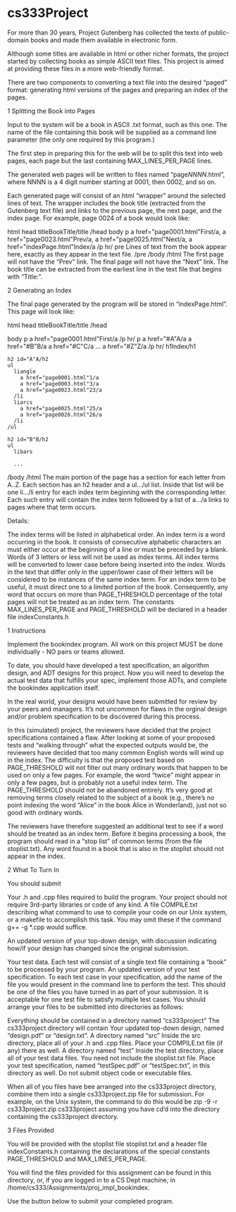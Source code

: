 # cs333Project
For more than 30 years, Project Gutenberg has collected the texts of public-domain books and made them available in electronic form.

Although some titles are available in html or other richer formats, the project started by collecting books as simple ASCII text files. This project is aimed at providing these files in a more web-friendly format.

There are two components to converting a text file into the desired “paged” format: generating html versions of the pages and preparing an index of the pages.

1 Splitting the Book into Pages

Input to the system will be a book in ASCII .txt format, such as this one. The name of the file containing this book will be supplied as a command line parameter (the only one required by this program.)

The first step in preparing this for the web will be to split this text into web pages, each page but the last containing MAX_LINES_PER_PAGE lines.

The generated web pages will be written to files named “page*NNNN*.html”, where NNNN is a 4 digit number starting at 0001, then 0002, and so on.

Each generated page will consist of an html “wrapper” around the selected lines of text. The wrapper includes the book title (extracted from the Gutenberg text file) and links to the previous page, the next page, and the index page. For example, page 0024 of a book would look like:

html
  head
    titleBookTitle/title
  /head
  body
    p
      a href="page0001.html"First/a,
      a href="page0023.html"Prev/a,
      a href="page0025.html"Next/a,
      a href="indexPage.html"Index/a
    /p
    hr/
    pre
    Lines of text from
    the book appear here, exactly
    as they appear in the text file.
    /pre
  /body
/html
The first page will not have the “Prev” link. The final page will not have the “Next” link. The book title can be extracted from the earliest line in the text file that begins with “Title:”.

2 Generating an Index

The final page generated by the program will be stored in “indexPage.html”. This page will look like:

html
  head
    titleBookTitle/title
  /head

  body
    p
      a href="page0001.html"First/a
      /p
    hr/
    p
      a href="#A"A/a
      a href="#B"B/a
      a href="#C"C/a
      ...
      a href="#Z"Z/a
    /p
    hr/
    h1Index/h1

    h2 id="A"A/h2
    ul
      liangle
        a href="page0001.html"1/a
        a href="page0003.html"3/a
        a href="page0023.html"23/a
      /li
      liarcs
        a href="page0025.html"25/a
        a href="page0026.html"26/a
      /li
    /ul

    h2 id="B"B/h2
    ul
      libars

      ...

  /body
/html
The main portion of the page has a section for each letter from A..Z. Each section has an h2 header and a ul.../ul list. Inside that list will be one li.../li entry for each index term beginning with the corresponding letter. Each such entry will contain the index term followed by a list of a.../a links to pages where that term occurs.

Details:

The index terms will be listed in alphabetical order.
An index term is a word occurring in the book. It consists of consecutive alphabetic characters an must either occur at the beginning of a line or must be preceded by a blank.
Words of 3 letters or less will not be used as index terms.
All index terms will be converted to lower case before being inserted into the index. Words in the text that differ only in the upper/lower case of their letters will be considered to be instances of the same index term.
For an index term to be useful, it must direct one to a limited portion of the book. Consequently, any word that occurs on more than PAGE_THRESHOLD percentage of the total pages will not be treated as an index term.
The constants MAX_LINES_PER_PAGE and PAGE_THRESHOLD will be declared in a header file indexConstants.h



1 Instructions

Implement the bookindex program. All work on this project MUST be done individually - NO pairs or teams allowed.

To date, you should have developed a test specification, an algorithm design, and ADT designs for this project. Now you will need to develop the actual test data that fulfills your spec, implement those ADTs, and complete the bookindex application itself.

In the real world, your designs would have been submitted for review by your peers and managers. It’s not uncommon for flaws in the orginal design and/or problem specification to be discovered during this process.

In this (simulated) project, the reviewers have decided that the project specifications contained a flaw. After looking at some of your proposed tests and “walking through” what the expected outputs would be, the reviewers have decided that too many common English words will wind up in the index. The difficulty is that the proposed test based on PAGE_THRESHOLD will not filter out many ordinary words that happen to be used on only a few pages. For example, the word “twice” might appear in only a few pages, but is probably not a useful index term. The PAGE_THRESHOLD should not be abandoned entirely. It’s very good at removing terms closely related to the subject of a book (e.g., there’s no point indexing the word “Alice” in the book Alice in Wonderland), just not so good with ordinary words.

The reviewers have therefore suggested an additional test to see if a word should be treated as an index term. Before it begins processing a book, the program should read in a “stop list” of common terms (from the file stoplist.txt). Any word found in a book that is also in the stoplist should not appear in the index.

2 What To Turn In

You should submit

Your .h and .cpp files required to build the program.
Your project should not require 3rd-party libraries or code of any kind.
A file COMPILE.txt describing what command to use to compile your code on our Unix system, or a makefile to accomplish this task. You may omit these if the command
g++ -g *.cpp
would suffice.

An updated version of your top-down design, with discussion indicating how/if your design has changed since the original submission.

Your test data. Each test will consist of a single text file containing a “book” to be processed by your program.
An updated version of your test specification. To each test case in your specification, add the name of the file you would present in the command line to perform the test. This should be one of the files you have turned in as part of your submission. It is acceptable for one test file to satisfy multiple test cases.
You should arrange your files to be submitted into directories as follows:

Everything should be contained in a directory named “cs333project”
The cs333project directory will contain
Your updated top-down design, named “design.pdf” or “design.txt”.
A directory named “src”
Inside the src directory, place all of your .h and .cpp files.
Place your COMPILE.txt file (if any) there as well.
A directory named “test”
Inside the test directory, place all of your test data files. You need not include the stoplist.txt file.
Place your test specification, named “testSpec.pdf” or “testSpec.txt”, in this directory as well.
Do not submit object code or executable files.

When all of you files have bee arranged into the cs333project directory, combine them into a single cs333project.zip file for submission. For example, on the Unix system, the command to do this would be
zip -9 -r cs333project.zip cs333project
assuming you have cd’d into the directory containing the cs333project directory.

3 Files Provided

You will be provided with the stoplist file stoplist.txt and a header file indexConstants.h containing the declarations of the special constants PAGE_THRESHOLD and MAX_LINES_PER_PAGE.

You will find the files provided for this assignment can be found in this directory, or, if you are logged in to a CS Dept machine, in /home/cs333/Assignments/proj_impl_bookindex.

Use the button below to submit your completed program.
